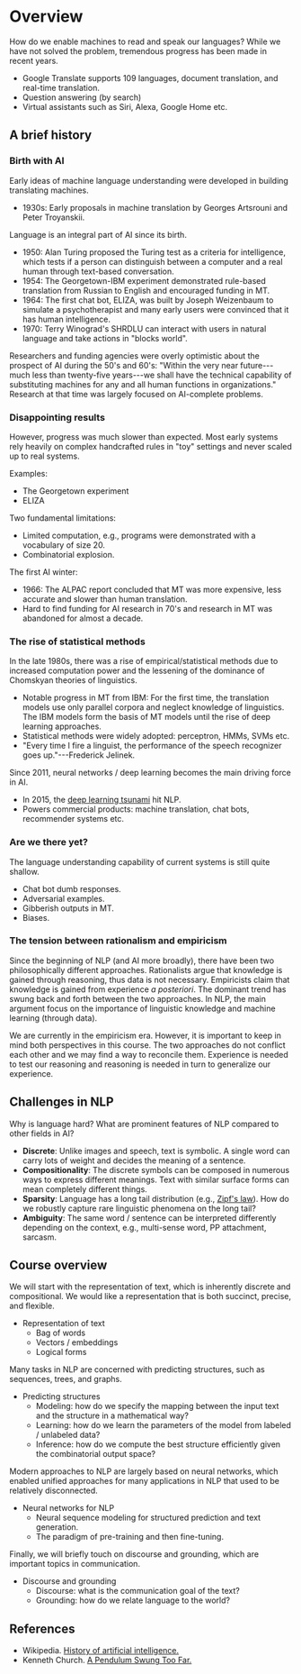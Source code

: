 # Overview

How do we enable machines to read and speak our languages? 
While we have not solved the problem, tremendous progress has been made in recent years.

- Google Translate supports 109 languages, document translation, and real-time translation.
- Question answering (by search)
- Virtual assistants such as Siri, Alexa, Google Home etc.

## A brief history
### Birth with AI
Early ideas of machine language understanding were developed in building translating machines.

- 1930s: Early proposals in machine translation by Georges Artsrouni and Peter Troyanskii.

Language is an integral part of AI since its birth.

- 1950: Alan Turing proposed the Turing test as a criteria for intelligence, which tests if a person can distinguish between a computer and a real human through text-based conversation.
- 1954: The Georgetown-IBM experiment demonstrated rule-based translation from Russian to English and encouraged funding in MT.
- 1964: The first chat bot, ELIZA, was built by Joseph Weizenbaum to simulate a psychotherapist and many early users were convinced that it has human intelligence.
- 1970: Terry Winograd's SHRDLU can interact with users in natural language and take actions in "blocks world".

Researchers and funding agencies were overly optimistic about the prospect of AI during the 50's and 60's:
"Within the very near future---much less than twenty-five years---we shall have the technical capability of substituting machines for any and all human functions in organizations."
Research at that time was largely focused on AI-complete problems.

### Disappointing results
However, progress was much slower than expected. 
Most early systems rely heavily on complex handcrafted rules in "toy" settings and
never scaled up to real systems.

Examples:

- The Georgetown experiment
- ELIZA

Two fundamental limitations:

- Limited computation, e.g., programs were demonstrated with a vocabulary of size 20.
- Combinatorial explosion.

The first AI winter:

- 1966: The ALPAC report concluded that MT was more expensive, less accurate and slower than human translation.
- Hard to find funding for AI research in 70's and research in MT was abandoned for almost a decade.

### The rise of statistical methods
In the late 1980s, there was a rise of empirical/statistical methods due to increased computation power and the lessening of the dominance of Chomskyan theories of linguistics.

- Notable progress in MT from IBM: For the first time, the translation models use only parallel corpora and neglect knowledge of linguistics.
The IBM models form the basis of MT models until the rise of deep learning approaches.
- Statistical methods were widely adopted: perceptron, HMMs, SVMs etc.
- "Every time I fire a linguist, the performance of the speech recognizer goes up."---Frederick Jelinek.

Since 2011, neural networks / deep learning becomes the main driving force in AI.
- In 2015, the [deep learning tsunami](https://www.mitpressjournals.org/doi/pdf/10.1162/COLI_a_00239) hit NLP.
- Powers commercial products: machine translation, chat bots, recommender systems etc.

### Are we there yet?
The language understanding capability of current systems is still quite shallow.

- Chat bot dumb responses.
- Adversarial examples. 
- Gibberish outputs in MT.
- Biases.

### The tension between rationalism and empiricism
Since the beginning of NLP (and AI more broadly), there have been two philosophically different approaches.
Rationalists argue that knowledge is gained through reasoning, thus data is not necessary.
Empiricists claim that knowledge is gained from experience *a posteriori*.
The dominant trend has swung back and forth between the two approaches.
In NLP, the main argument focus on the importance of linguistic knowledge and machine learning (through data).

We are currently in the empiricism era.
However, it is important to keep in mind both perspectives in this course.
The two approaches do not conflict each other and we may find a way to reconcile them.
Experience is needed to test our reasoning and reasoning is needed in turn to generalize our experience.

## Challenges in NLP
Why is language hard? What are prominent features of NLP compared to other fields in AI?

- **Discrete**: Unlike images and speech, text is symbolic. A single word can carry lots of weight and decides the meaning of a sentence.
- **Compositionality**: The discrete symbols can be composed in numerous ways to express different meanings. Text with similar surface forms can mean completely different things.
- **Sparsity**: Language has a long tail distribution (e.g., [Zipf's law](https://en.wikipedia.org/wiki/Zipf%27s_law)). How do we robustly capture rare linguistic phenomena on the long tail?
- **Ambiguity**: The same word / sentence can be interpreted differently depending on the context, e.g., multi-sense word, PP attachment, sarcasm.

## Course overview
We will start with the representation of text, which is inherently discrete and compositional.
We would like a representation that is both succinct, precise, and flexible.

- Representation of text
    - Bag of words
    - Vectors / embeddings
    - Logical forms

Many tasks in NLP are concerned with predicting structures, such as sequences, trees, and graphs.

- Predicting structures
    - Modeling: how do we specify the mapping between the input text and the structure in a mathematical way? 
    - Learning: how do we learn the parameters of the model from labeled / unlabeled data? 
    - Inference: how do we compute the best structure efficiently given the combinatorial output space? 

Modern approaches to NLP are largely based on neural networks,
which enabled unified approaches for many applications in NLP that used to be relatively disconnected.

- Neural networks for NLP
    - Neural sequence modeling for structured prediction and text generation.
    - The paradigm of pre-training and then fine-tuning.

Finally, we will briefly touch on discourse and grounding, which are important topics in communication. 

- Discourse and grounding
    - Discourse: what is the communication goal of the text?
    - Grounding: how do we relate language to the world?

## References
- Wikipedia. [History of artificial intelligence.](https://en.wikipedia.org/wiki/History_of_artificial_intelligence)
- Kenneth Church. [A Pendulum Swung Too Far.](http://languagelog.ldc.upenn.edu/myl/ldc/swung-too-far.pdf)
